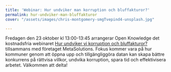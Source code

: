 ```yaml
---
title: 'Webinar: Hur undviker man korruption och bluffakturor?'
permalink: hur-undviker-man-bluffakturor
cover: "/assets/images/chris-montgomery-smgTvepind4-unsplash.jpg"

---
```

Fredagen den 23 oktober kl 13:00-13:45 arrangerar Open Knowledge det kostnadsfria webinaret [Hur undviker vi korruption och bluffakturor?](https://entryscape.com/sv/portfolio-item/webinar-hur-undviker-vi-korruption-och-bluffakturor/) tillsammans med företaget MetaSolutions. Fokus kommer vara på hur kommuner genom att öppna upp och tillgängliggöra datan kan skapa bättre konkurrens på rättvisa villkor, undvika korruption, spara tid och effektivisera arbetet. Välkommen att delta!